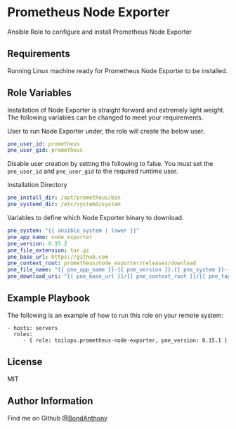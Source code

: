 Prometheus Node Exporter
=========

Ansible Role to configure and install Prometheus Node Exporter

Requirements
------------

Running Linux machine ready for Prometheus Node Exporter to be installed.

Role Variables
--------------

Installation of Node Exporter is straight forward and extremely light weight. The following variables can be changed to meet your requirements.

User to run Node Exporter under, the role will create the below user.

```yaml
pne_user_id: prometheus
pne_user_gid: prometheus
```

Disable user creation by setting the following to false. You must set the `pne_user_id` and `pne_user_gid` to the required runtime user.

Installation Directory

```yaml
pne_install_dir: /opt/prometheus/bin
pne_systemd_dir: /etc/systemd/system
```

Variables to define which Node Exporter binary to download.

```yaml
pne_system: "{{ ansible_system | lower }}"
pne_app_name: node_exporter
pne_version: 0.15.2
pne_file_extension: tar.gz
pne_base_url: https://github.com
pne_context_root: prometheus/node_exporter/releases/download
pne_file_name: "{{ pne_app_name }}-{{ pne_version }}.{{ pne_system }}-{{ pne_arch_type }}.{{ pne_file_extension }}"
pne_download_uri: "{{ pne_base_url }}/{{ pne_context_root }}/{{ pne_tag_version }}/{{ pne_file_name }}"
```

Example Playbook
----------------

The following is an example of how to run this role on your remote system:

    - hosts: servers
      roles:
         - { role: toilops.prometheus-node-exporter, pne_version: 0.15.1 }

License
-------

MIT

Author Information
------------------

Find me on Github [@BondAnthony](https://github.com/BondAnthony)
